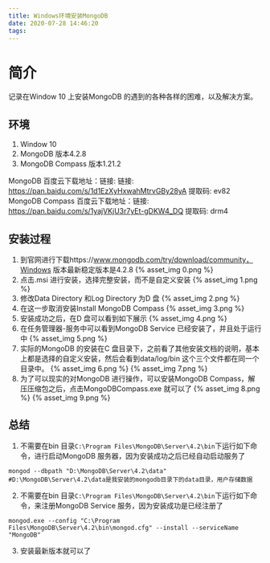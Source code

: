 ```yaml
---
title: Windows环境安装MongoDB
date: 2020-07-28 14:46:20
tags:
---
```


# 简介
记录在Window 10 上安装MongoDB 的遇到的各种各样的困难，以及解决方案。

## 环境
1. Window 10
2. MongoDB 版本4.2.8 
3. MongoDB Compass 版本1.21.2

<!--more-->
MongoDB 百度云下载地址：链接: 链接: https://pan.baidu.com/s/1d1EzXyHxwahMtrvGBy28yA 提取码: ev82
MongoDB Compass 百度云下载地址：链接: https://pan.baidu.com/s/1yajVKjU3r7yEt-gDKW4_DQ 提取码: drm4

## 安装过程
1. 到官网进行下载https://www.mongodb.com/try/download/community，Windows 版本最新稳定版本是4.2.8
{% asset_img 0.png %}
2. 点击.msi 进行安装，选择完整安装，而不是自定义安装
{% asset_img 1.png %}
3. 修改Data Directory 和Log Directory 为D 盘
{% asset_img 2.png %}
4. 在这一步取消安装Install MongoDB Compass
{% asset_img 3.png %}
5. 安装成功之后，在D 盘可以看到如下展示
{% asset_img 4.png %}
6. 在任务管理器-服务中可以看到MongoDB Service 已经安装了，并且处于运行中
{% asset_img 5.png %}
7. 实际的MongoDB 的安装在C 盘目录下，之前看了其他安装文档的说明，基本上都是选择的自定义安装，然后会看到data/log/bin 这个三个文件都在同一个目录中。
{% asset_img 6.png %}
{% asset_img 7.png %}
8. 为了可以现实的对MongoDB 进行操作，可以安装MongoDB Compass，解压压缩包之后，点击MongoDBCompass.exe 就可以了
{% asset_img 8.png %}
{% asset_img 9.png %}


## 总结
1. 不需要在bin 目录`C:\Program Files\MongoDB\Server\4.2\bin`下运行如下命令，进行启动MongoDB 服务器，因为安装成功之后已经自动启动服务了
```
mongod --dbpath "D:\MongoDB\Server\4.2\data" #D:\MongoDB\Server\4.2\data是我安装的mongodb目录下的data目录，用户存储数据
```
2. 不需要在bin 目录`C:\Program Files\MongoDB\Server\4.2\bin`下运行如下命令，来注册MongoDB Service 服务，因为安装成功是已经注册了
```
mongod.exe --config "C:\Program Files\MongoDB\Server\4.2\bin\mongod.cfg" --install --serviceName "MongoDB"  
```
3. 安装最新版本就可以了

